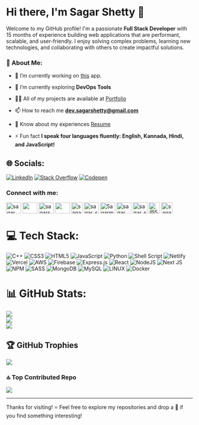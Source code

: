 # Hi there, I'm Sagar Shetty 👋

Welcome to my GitHub profile! I'm a passionate **Full Stack Developer** with 15 months of experience building web applications that are performant, scalable, and user-friendly. I enjoy solving complex problems, learning new technologies, and collaborating with others to create impactful solutions.

### 💫 About Me:

- 🔭 I’m currently working on [this](https://github.com/Sagar-Shetty21/SaveTrackr) app.

- 🌱 I’m currently exploring **DevOps Tools**

- 👨‍💻 All of my projects are available at [Portfolio](https://sagarshetty.netlify.app/)

- 📫 How to reach me **dev.sagarshetty@gmail.com**

- 📄 Know about my experiences [Resume](https://sagarshetty.netlify.app/assets/resume.pdf)

- ⚡ Fun fact **I speak four languages fluently: English, Kannada, Hindi, and JavaScript!**

## 🌐 Socials:
[![LinkedIn](https://img.shields.io/badge/LinkedIn-%230077B5.svg?logo=linkedin&logoColor=white)](https://linkedin.com/in/sagarshetty21) [![Stack Overflow](https://img.shields.io/badge/-Stackoverflow-FE7A16?logo=stack-overflow&logoColor=white)](https://stackoverflow.com/users/sagar-shetty) [![Codepen](https://img.shields.io/badge/Codepen-000000?style=for-the-badge&logo=codepen&logoColor=white)](https://codepen.io/sagar__shetty)

<h3 align="left">Connect with me:</h3>
<p align="left">
<a href="https://codepen.io/sagar__shetty" target="blank"><img align="center" src="https://www.svgrepo.com/show/448217/codepen.svg" alt="sagar__shetty" height="30" width="40" /></a>
<a href="https://dev.to/sagarshetty21" target="blank"><img align="center" src="https://cdn.worldvectorlogo.com/logos/devto.svg" height="30" width="40" /></a>
<a href="https://linkedin.com/in/sagarshetty21" target="blank"><img align="center" src="https://www.svgrepo.com/show/448234/linkedin.svg" alt="sagarshetty21" height="30" width="40" /></a>
<a href="https://stackoverflow.com/users/14431121/sagar-shetty" target="blank"><img align="center" src="https://www.svgrepo.com/show/452105/stack-overflow.svg" height="30" width="40" /></a>
<a href="https://codesandbox.com/sagar-shetty21" target="blank"><img align="center" src="https://cdn4.iconfinder.com/data/icons/logos-brands-5/24/codesandbox-512.png" alt="sagar-shetty21" height="30" width="30" /></a>
<a href="https://www.codechef.com/users/sagar_shetty" target="blank"><img align="center" src="https://cdn.jsdelivr.net/npm/simple-icons@3.1.0/icons/codechef.svg" alt="sagar_shetty" height="30" width="40" /></a>
<a href="https://www.hackerrank.com/5agarm5hetty05" target="blank"><img align="center" src="https://cdn.worldvectorlogo.com/logos/hackerrank-4.svg" alt="5agarm5hetty05" height="30" width="40" /></a>
<a href="https://codeforces.com/profile/sagar__shetty" target="blank"><img align="center" src="https://art.npanuhin.me/SVG/Codeforces/Codeforces.colored.svg" alt="sagar__shetty" height="30" width="40" /></a>
<a href="https://www.leetcode.com/sagar_shetty_21" target="blank"><img align="center" src="https://cdn.iconscout.com/icon/free/png-512/free-leetcode-3521542-2944960.png?f=avif&w=256" alt="sagar_shetty_21" height="30" width="40" /></a>
<a href="https://www.hackerearth.com/@5agarm5hetty05" target="blank"><img align="center" src="https://icons.veryicon.com/png/o/brands/popular-brand-icon-simple-icons/hackerearth.png" alt="@5agarm5hetty05" height="30" width="30" /></a>
<a href="https://auth.geeksforgeeks.org/user/sagar_shetty" target="blank"><img align="center" src="https://img.icons8.com/?size=512&id=AbQBhN9v62Ob&format=png" alt="sagar_shetty" height="30" width="30" /></a>
</p>

# 💻 Tech Stack:
![C++](https://img.shields.io/badge/c++-%2300599C.svg?style=for-the-badge&logo=c%2B%2B&logoColor=white) ![CSS3](https://img.shields.io/badge/css3-%231572B6.svg?style=for-the-badge&logo=css3&logoColor=white) ![HTML5](https://img.shields.io/badge/html5-%23E34F26.svg?style=for-the-badge&logo=html5&logoColor=white) ![JavaScript](https://img.shields.io/badge/javascript-%23323330.svg?style=for-the-badge&logo=javascript&logoColor=%23F7DF1E) ![Python](https://img.shields.io/badge/python-3670A0?style=for-the-badge&logo=python&logoColor=ffdd54) ![Shell Script](https://img.shields.io/badge/shell_script-%23121011.svg?style=for-the-badge&logo=gnu-bash&logoColor=white) ![Netlify](https://img.shields.io/badge/netlify-%23000000.svg?style=for-the-badge&logo=netlify&logoColor=#00C7B7) ![Vercel](https://img.shields.io/badge/vercel-%23000000.svg?style=for-the-badge&logo=vercel&logoColor=white) ![AWS](https://img.shields.io/badge/AWS-%23FF9900.svg?style=for-the-badge&logo=amazon-aws&logoColor=white) ![Firebase](https://img.shields.io/badge/firebase-%23039BE5.svg?style=for-the-badge&logo=firebase) ![Express.js](https://img.shields.io/badge/express.js-%23404d59.svg?style=for-the-badge&logo=express&logoColor=%2361DAFB) ![React](https://img.shields.io/badge/react-%2320232a.svg?style=for-the-badge&logo=react&logoColor=%2361DAFB) ![NodeJS](https://img.shields.io/badge/node.js-6DA55F?style=for-the-badge&logo=node.js&logoColor=white) ![Next JS](https://img.shields.io/badge/Next-black?style=for-the-badge&logo=next.js&logoColor=white) ![NPM](https://img.shields.io/badge/NPM-%23000000.svg?style=for-the-badge&logo=npm&logoColor=white) ![SASS](https://img.shields.io/badge/SASS-hotpink.svg?style=for-the-badge&logo=SASS&logoColor=white) ![MongoDB](https://img.shields.io/badge/MongoDB-%234ea94b.svg?style=for-the-badge&logo=mongodb&logoColor=white) ![MySQL](https://img.shields.io/badge/mysql-%2300f.svg?style=for-the-badge&logo=mysql&logoColor=white) ![LINUX](https://img.shields.io/badge/Linux-FCC624?style=for-the-badge&logo=linux&logoColor=black) ![Docker](https://img.shields.io/badge/docker-%230db7ed.svg?style=for-the-badge&logo=docker&logoColor=white)
# 📊 GitHub Stats:
![](https://github-readme-stats.vercel.app/api?username=sagar-shetty21&theme=blue-green&hide_border=false&include_all_commits=true&count_private=true)<br/>
![](https://github-readme-streak-stats.herokuapp.com/?user=sagar-shetty21&theme=blue-green&hide_border=false)<br/>
![](https://github-readme-stats.vercel.app/api/top-langs/?username=sagar-shetty21&theme=blue-green&hide_border=false&include_all_commits=true&count_private=true&layout=compact)

## 🏆 GitHub Trophies
![](https://github-profile-trophy.vercel.app/?username=sagar-shetty21&theme=radical&no-frame=false&no-bg=true&margin-w=4)

### 🔝 Top Contributed Repo
![](https://github-contributor-stats.vercel.app/api?username=sagar-shetty21&limit=5&theme=dark&combine_all_yearly_contributions=true)

---

Thanks for visiting! ⭐️ Feel free to explore my repositories and drop a 🌟 if you find something interesting!
